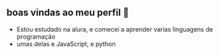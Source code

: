 ## boas vindas ao meu perfil 👋
* Estou estudado na alura, e comecei a aprender varias linguagens de programação
* umas delas e JavaScript, e python
